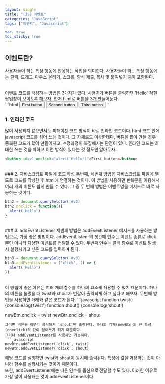 ```yaml
---
layout: single
title: "[JS] 이벤트"
categories: "JavaScript"
tags: ["이벤트", "Javascript"]

toc: true
toc_sticky: true
---
```


  
## 이벤트란?
사용자들이 하는 특정 행동에 반응하는 작업을 의미한다. 사용자들이 하는 특정 행동에는 클릭, 드래그, 마우스 올리기, 스크롤, 양식 제출, 복사 및 붙여넣기 등이 포함된다.

<br/>
이벤트 코드를 작성하는 방법은 3가지가 있다. 사용자가 버튼을 클릭하면 'Hello' 적힌 팝업창이 보이도록 해보자. 
먼저 html로 버튼을 3개 만들어둔다.
<br/>
```html
<button id=v1>First button</button>
<button id=v2>Second button</button>
<button id=v3>Third button</button>
```

<br/>

### 1. 인라인 코드
많이 사용되지 않으면서도 피해야할 코드 방식이 바로 인라인 코드이다. html 코드 안에 javascript 코드를 섞어 쓰는 것이다.
그 자체로도 이상한데다, 버튼을 많이 만들 경우 중복된 코드가 많이 만들어지고, 수정과정이 복잡해지는 단점이 있다. 
인라인 코드는 최대한 쓰는 것을 피하고 이런 방식이 있다는 것 정도만 알아두자.

```html
<button id=v1 onclick="alert('Hello')">First button</button>
```
<br/>
### 2. 자바스크립트 파일에 코드 작성 
두번째, 세번째 방법은 자바스크립트 파일에 별도로 코드를 작성한 후 html에 연결하는 것이다. 이 방법을 사용하면 반복문을 이용해서 여러 개의 버튼도 쉽게 만들 수 있다.
그 중 두 번째 방법은 이벤트명을 메서드로 바로 사용하는 것이다.

```javascript
btn2 = document.querySelctor('#v2)
btn2.onclick = function(){
  alert('Hello')
}
```
<br/>
### 3. addEventListener
세번째 방법은 addEventListener 메서드를 사용하는 방법으로, 가장 좋은 방법이다. 
addEventListenr의 첫번째 인수는 이벤트 종류로 click 뿐만 아니라 다양한 이벤트를 전달할 수 있다.
두번째 인수는 콜백 함수로 이벤트 발생 시 실행시키고 싶은 코드를 입력하며 된다.   

```javascript
btn3 = document.querySelctor('#v3)
btn3.addEventListener = ('click', () => {
  alert('Hello')
})
```
<br/>
이 방법이 좋은 이유는 여러 개의 함수를 하나의 요소에 적용할 수 있기 때문이다.
하나의 버튼을 눌렀을 때 twist와 shout가 번갈아 출력되게 하고 싶다고 해보자.
두번째 방법을 사용하면 아래와 같은 코드가 된다.
```javascript
function twist() {console.log('twist')
function shout() {console.log('shout')

newBtn.onclick = twist
newBtn.onclick = shout
```
그러면 버튼을 아무리 클릭해서 'shout'만 출력된다. 하나의 객체(newBtn)의 한 특성(oneclick)의 값이 덮어쓰기 되기 때문이다. 
그러나 addEventListener를 사용하면 가능하다.
```javascript
newBtn.addEvetListener('click', twist)
newBtn.addEvetListener('click', shout)
```
해당 코드를 실행하면 twist와 shout이 동시에 출력된다. 특성에 값을 저장하는 것이 아니라 함수를 실행시키는 것이기 때문이다. 
<br/>
또한, addEventListener에는 다른 인수를 옵션으로 전달할 수도 있다. 이러한 이유로 가장 많이 사용하는 것이 addEventListener이다.


